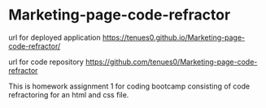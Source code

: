 # Marketing-page-code-refractor

url for deployed application
https://tenues0.github.io/Marketing-page-code-refractor/

url for code repository
https://github.com/tenues0/Marketing-page-code-refractor

This is homework assignment 1 for coding bootcamp consisting of code refractoring for an html and css file.
